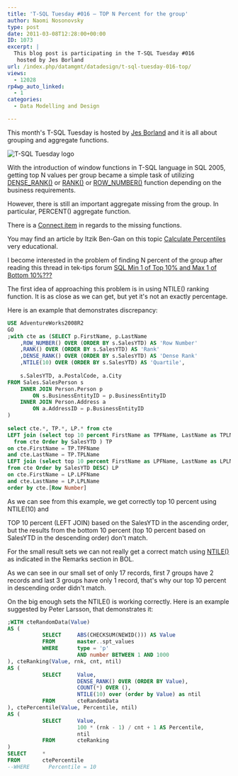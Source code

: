 ```yaml
---
title: 'T-SQL Tuesday #016 – TOP N Percent for the group'
author: Naomi Nosonovsky
type: post
date: 2011-03-08T12:28:00+00:00
ID: 1073
excerpt: |
  This blog post is participating in the T-SQL Tuesday #016
   hosted by Jes Borland
url: /index.php/datamgmt/datadesign/t-sql-tuesday-016-top/
views:
  - 12028
rp4wp_auto_linked:
  - 1
categories:
  - Data Modelling and Design

---
```

This month's T-SQL Tuesday is hosted by [Jes Borland][1] and it is all about grouping and aggregate functions.

 ![T-SQL Tuesday logo][2]

With the introduction of window functions in T-SQL language in SQL 2005, getting top N values per group became a simple task of utilizing [DENSE_RANK()][3] or [RANK()][4] or [ROW_NUMBER()][5] function depending on the business requirements.

However, there is still an important aggregate missing from the group. In particular, PERCENT() aggregate function.

There is a [Connect item][6] in regards to the missing functions.

You may find an article by Itzik Ben-Gan on this topic [Calculate Percentiles][7] very educational.

I become interested in the problem of finding N percent of the group after reading this thread in tek-tips forum [SQL Min 1 of Top 10% and Max 1 of Bottom 10%???][8]

The first idea of approaching this problem is in using NTILE() ranking function. It is as close as we can get, but yet it's not an exactly percentage.

Here is an example that demonstrates discrepancy:

```sql
USE AdventureWorks2008R2 
GO
;with cte as (SELECT p.FirstName, p.LastName
    ,ROW_NUMBER() OVER (ORDER BY s.SalesYTD) AS 'Row Number'
    ,RANK() OVER (ORDER BY s.SalesYTD) AS 'Rank'
    ,DENSE_RANK() OVER (ORDER BY s.SalesYTD) AS 'Dense Rank'
    ,NTILE(10) OVER (ORDER BY s.SalesYTD) AS 'Quartile',
    
    s.SalesYTD, a.PostalCode, a.City 
FROM Sales.SalesPerson s 
    INNER JOIN Person.Person p 
        ON s.BusinessEntityID = p.BusinessEntityID
    INNER JOIN Person.Address a 
        ON a.AddressID = p.BusinessEntityID
)
    
select cte.*, TP.*, LP.* from cte
LEFT join (select top 10 percent FirstName as TPFName, LastName as TPLName, SalesYTD as TPSalesYTD
  from cte Order by SalesYTD ) TP 
on cte.FirstName = TP.TPFName  
and cte.LastName = TP.TPLName 
LEFT join (select top 10 percent FirstName as LPFName, LastName as LPLName, SalesYTD as LPSalesYTD  
from cte Order by SalesYTD DESC) LP 
on cte.FirstName = LP.LPFName  
and cte.LastName = LP.LPLName 
order by cte.[Row Number] 
```
As we can see from this example, we get correctly top 10 percent using NTILE(10) and
  
TOP 10 percent (LEFT JOIN) based on the SalesYTD in the ascending order, but the results from the bottom 10 percent (top 10 percent based on SalesYTD in the descending order) don't match.
  
For the small result sets we can not really get a correct match using [NTILE()][9] as indicated in the Remarks section in BOL.

As we can see in our small set of only 17 records, first 7 groups have 2 records and last 3 groups have only 1 record, that's why our top 10 percent in descending order didn't match.

On the big enough sets the NTILE() is working correctly. Here is an example suggested by Peter Larsson, that demonstrates it:

```sql
;WITH cteRandomData(Value)
AS (
           SELECT     ABS(CHECKSUM(NEWID())) AS Value
           FROM       master..spt_values
           WHERE      type = 'p'
                      AND number BETWEEN 1 AND 1000
), cteRanking(Value, rnk, cnt, ntil)
AS (
           SELECT     Value,
                      DENSE_RANK() OVER (ORDER BY Value),
                      COUNT(*) OVER (),
                      NTILE(10) over (order by Value) as ntil
           FROM       cteRandomData
), ctePercentile(Value, Percentile, ntil)
AS (
           SELECT     Value,
                      100 * (rnk - 1) / cnt + 1 AS Percentile,
                      ntil
           FROM       cteRanking
)
SELECT     *
FROM       ctePercentile
--WHERE      Percentile = 10
```

 [1]: /index.php/DataMgmt/DBProgramming/come-one-come-all-to
 [2]: https://lessthandot.z19.web.core.windows.net/wp-content/uploads/blogs/DataMgmt/olap_1.gif "T-SQL Tuesday logo"
 [3]: http://msdn.microsoft.com/en-us/library/ms173825.aspx
 [4]: http://msdn.microsoft.com/en-us/library/ms176102.aspx
 [5]: http://msdn.microsoft.com/en-us/library/ms186734.aspx
 [6]: https://connect.microsoft.com/SQLServer/feedback/details/124954/true-percentile-function-requested
 [7]: http://www.sqlmag.com/article/tsql3/calculate-percentiles.aspx
 [8]: http://tek-tips.com/viewthread.cfm?qid=1629693&page=1
 [9]: http://msdn.microsoft.com/en-us/library/ms175126.aspx